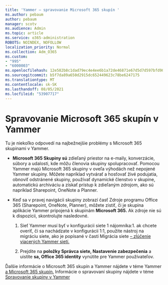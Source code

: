 ```yaml
---
title: 'Yammer – spravovanie Microsoft 365 skupín '
ms.author: pebaum
author: pebaum
manager: scotv
ms.audience: Admin
ms.topic: article
ms.service: o365-administration
ROBOTS: NOINDEX, NOFOLLOW
localization_priority: Normal
ms.collection: Adm_O365
ms.custom:
- "995"
- "6000003"
ms.openlocfilehash: 12e582b8c1dad79ec4e4ee6b1a72de46871e67d5d7d597bfd90963dcb6647b61
ms.sourcegitcommit: b5f7da89a650d2915dc652449623c78be6247175
ms.translationtype: MT
ms.contentlocale: sk-SK
ms.lasthandoff: 08/05/2021
ms.locfileid: "53907717"
---
```

# <a name="manage-microsoft-365-groups-in-yammer"></a>Spravovanie Microsoft 365 skupín v Yammer

Tu je niekoľko odpovedí na najbežnejšie problémy s Microsoft 365 skupinami v Yammer.

* **Microsoft 365 Skupiny sú** zdieľaný priestor na e-maily, konverzácie, súbory a udalosti, kde môžu členovia skupiny spolupracovať. Pomocou Yammer majú Microsoft 365 skupiny v oveľa výhodách než nepojené Yammer skupiny. Môžete napríklad vytvárať a hosťovať živé podujatia, obnoviť odstránené skupiny, používať dynamické členstvo v skupine, automatickú archiváciu a získať prístup k zdieľaným zdrojom, ako sú napríklad Sharepoint, OneNote a Planner.

* Keď sa v pravej navigácii skupiny zobrazí časť Zdroje programu Office 365 (Sharepoint, OneNote, Planner), môžete zistiť, či je skupina aplikácie Yammer pripojená k skupinám **Microsoft 365.** Ak zdroje nie sú k dispozícii, skontrolujte nasledovné.

  1. Sieť Yammer musí byť v konfigurácii siete 1 nájomníka:1. ak chcete overiť, či sa nachádzate v  konfigurácii 1:1, použite nástroj na migráciu siete, ako je popísané v časti Migrácia siete [– zlúčenie viacerých Yammer sietí.](https://docs.microsoft.com/yammer/configure-your-yammer-network/consolidate-multiple-yammer-networks)

  2. Prejdite na **položky Správca siete, Nastavenie zabezpečenia** a uistite **sa, Office 365 identity** vynútite pre Yammer používateľov.

Ďalšie informácie o Microsoft 365 skupín a Yammer nájdete v téme Yammer [a Microsoft 365 skupín.](https://docs.microsoft.com/yammer/manage-yammer-groups/yammer-and-office-365-groups) Informácie o spravovaní skupiny nájdete v téme [Spravovanie skupiny v Yammer](https://support.office.com/article/Manage-a-group-in-Yammer-6e05c6d6-5548-4c88-89cd-e6757a514ef2)
